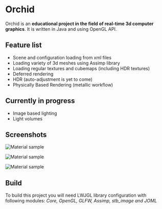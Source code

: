 # Orchid

Orchid is an **educational project in the field of real-time 3d computer graphics**. It is written in Java and using OpenGL API.

## Feature list

* Scene and configuration loading from xml files
* Loading variety of 3d meshes using Assimp library
* Loading regular textures and cubemaps (including HDR textures)
* Deferred rendering
* HDR (auto-adjustment is yet to come)
* Physically Based Rendering (metallic workflow)

## Currently in progress

* Image based lighting
* Light volumes

## Screenshots

![Material sample](https://i.imgur.com/WfQBA7q.png "Rusty ball, bright interior")

![Material sample](https://i.imgur.com/nfNGXWJ.png "Shiny ball, bright interior")

![Material sample](https://i.imgur.com/v0ghakQ.jpg "Wooden ball, exterior")



## Build

To build this project you will need LWJGL library configuration with following modules: *Core, OpenGL, GLFW, Assimp, stb_image and JOML*
